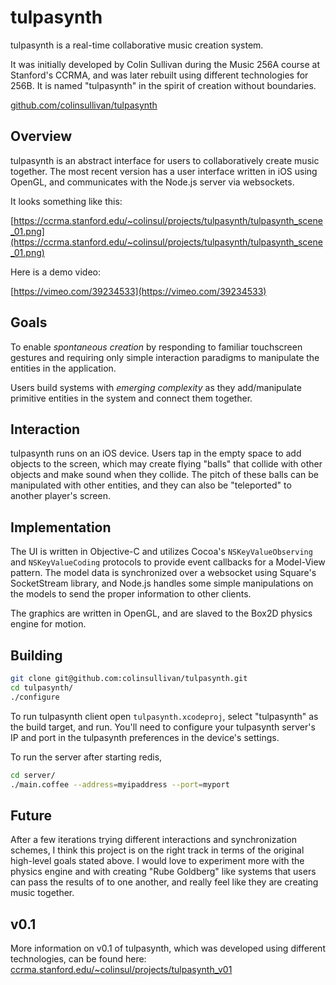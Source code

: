 # tulpasynth

tulpasynth is a real-time collaborative music creation system.


It was initially developed by Colin Sullivan during the Music 256A course at Stanford's CCRMA, and was later rebuilt using different technologies for 256B.  It is named "tulpasynth" in the spirit of creation without boundaries.

[github.com/colinsullivan/tulpasynth](https://github.com/colinsullivan/tulpasynth)

## Overview
tulpasynth is an abstract interface for users to collaboratively create music together.  The most recent version has a user interface written in iOS using OpenGL, and communicates with the Node.js server via websockets.

It looks something like this:

[https://ccrma.stanford.edu/~colinsul/projects/tulpasynth/tulpasynth_scene_01.png](https://ccrma.stanford.edu/~colinsul/projects/tulpasynth/tulpasynth_scene_01.png)

Here is a demo video:

[https://vimeo.com/39234533](https://vimeo.com/39234533)

## Goals
To enable _spontaneous creation_ by responding to familiar touchscreen gestures and requiring only simple interaction paradigms to manipulate the entities in the application.

Users build systems with _emerging complexity_ as they add/manipulate primitive entities in the system and connect them together.

## Interaction
tulpasynth runs on an iOS device.  Users tap in the empty space to add objects to the screen, which may create flying "balls" that collide with other objects and make sound when they collide.  The pitch of these balls can be manipulated with other entities, and they can also be "teleported" to another player's screen.

## Implementation
The UI is written in Objective-C and utilizes Cocoa's `NSKeyValueObserving` and `NSKeyValueCoding` protocols to provide event callbacks for a Model-View pattern.  The model data is synchronized over a websocket using Square's SocketStream library, and Node.js handles some simple manipulations on the models to send the proper information to other clients.

The graphics are written in OpenGL, and are slaved to the Box2D physics engine for motion.

## Building

```bash
git clone git@github.com:colinsullivan/tulpasynth.git
cd tulpasynth/
./configure
```

To run tulpasynth client open `tulpasynth.xcodeproj`, select "tulpasynth" as the build target, and run.  You'll need to configure your tulpasynth server's IP and port in the tulpasynth preferences in the device's settings.

To run the server after starting redis,

```bash
cd server/
./main.coffee --address=myipaddress --port=myport
```

## Future
After a few iterations trying different interactions and synchronization schemes, I think this project is on the right track in terms of the original high-level goals stated above.  I would love to experiment more with the physics engine and with creating  "Rube Goldberg" like systems that users can pass the results of to one another, and really feel like they are creating music together.

## v0.1
More information on v0.1 of tulpasynth, which was developed using different technologies, can be found here: [ccrma.stanford.edu/~colinsul/projects/tulpasynth_v01](http://ccrma.stanford.edu/~colinsul/projects/tulpasynth_v01)